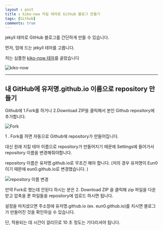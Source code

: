 ```yaml
---
layout : post
title : kiko-now 지킬 테마로 Github 블로그 만들기
tags: [Github]
comments: true
---
```


jekyll 테마로 GitHub 블로그를 간단하게 만들 수 있습니다.

먼저, 맘에 드는 jekyll 테마를 고릅니다.

저는 심플한 [kiko-now 테마](https://github.com/aweekj/kiko-now)를 골랐습니다

![kiko-now](https://user-images.githubusercontent.com/33515697/50897526-b5686380-144f-11e9-8d3a-a7901bd72a3c.png)

--- 

## 내 GitHub에 유저명.github.io 이름으로 repository 만들기

Github에 1.Fork를 하거나 2.Download ZIP을 클릭해서 본인 Github repository에 추가합니다.

![Fork](https://user-images.githubusercontent.com/33515697/50898812-9b308480-1453-11e9-8104-2e0e3134127e.png)

1 . Fork를 하면 자동으로 Github에 repository가 만들어집니다.

대신 원래 지킬 테마 이름으로 repository가 만들어지기 때문에 Settings에 들어가서 repository 이름을 변경해줘야합니다.

repository 이름은 유저명.github.io로 무조건 해야 합니다. (저의 경우 유저명이 Eun0이기 때문에 eun0.github.io로 변경했습니다.
)

![repository 이름 변경](https://user-images.githubusercontent.com/33515697/50898567-ed24da80-1452-11e9-80a1-d3e4188dcf1e.png)

만약 Fork로 했는데 안된다 하시는 분은 2. Download ZIP 을 클릭해 zip 파일을 다운 받고 압축을 푼 파일들을 repository에 업로드 하시면 됩니다.

설정을 마치셨으면 주소창에 유저명.github.io (ex. eun0.github.io)를 치시면 블로그가 만들어진 것을 확인하실 수 있습니다.

단, 적용되는 데 시간이 걸리므로 10 초 정도는 기다리셔야 됩니다.
















